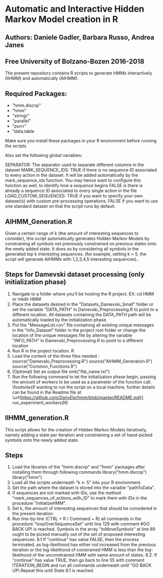 # Automatic and Interactive Hidden Markov Model creation in R
## Authors: Daniele Gadler, Barbara Russo, Andrea Janes
## Free University of Bolzano-Bozen 2016-2018


The present repository contains R scripts to generate HMMs interactively (IIHMM) and automatically (AIHMM).  

## Required Packages:
- "hmm.discnp"
- "hmm"
- "stringr"
- "parallel"
- "purrr"
- "data.table

Make sure you install these packages in your R environment before running the scripts

Also set the following global variables:

SEPARATOR: The separator used to separate different columns in the dataset
MARK_SEQUENCE_IDS:   TRUE if there is no sequence ID associated to every action in the dataset. It will be added automatically by the mark_sequence_ids function. You may hence want to configure this function as well, to identify how a sequence begins
                    FALSE is there is already a sequence ID associated to every single action in the file
LOAD_CUSTOM_SEQUENCES: TRUE if you want to specify your own dataset(s) with custom pre-processing operations. 
                       FALSE if you want to use one standard dataset on that the script runs by default. 


## AIHMM_Generation.R
Given a certain range of k (the amount of interesting sequences to consider), this script automatically generates Hidden Markov Models by constraining all symbols not previously constrained on previous states onto the newly added state. It does so by considering all symbols in the generated top k interesting sequences. (for example, setting k = 5, the script will generate AIHMMs with 1,2,3,4,5 interesting sequences)..

## Steps for Damevski dataset processing (only initialization phase)
1. Navigate to a folder where you'll be hosting the R project. 
EX: cd HMM or mkdir HMM
2. Place the datasets desired in the "Datasets_Damevski_Small" folder or set the variable "DATA_PATH" in Damevski_Preprocessing.R
to point to a different location. All datasets containing the DATA_PATH path will be automatically loaded by the initialization phase. 
3. Put the "MessageList.csv" file containing all existing unique messages in the "Info_Dataset" folder in the project root folder or
change the location of the unique messages file by altering the variable "INFO_PATH" in Damevski_Preprocessing.R to point to
a different location
4. Run R in the project location. 
R
5. Load the content of the three files needed :
source("Damevski_Preprocessing.R")
source("AIHMM_Generation.R")
source("Common_Functions.R")
6. (Optional) Set an output file 
sink("file_name.txt")
7.  Run the following command to let the initialization phase begin, passing the amount of workers to be used as a parameter of the function call.  \footnote{If wanting to run the script on a local machine, further details can be found in the Readme file at \url{https://github.com/DanyEle/hmm/blob/master/README.md}}
run_experiment_workers(N)
	   
					   
## IIHMM_generation.R
This script allows for the creation of Hidden Markov Models iteratively, namely adding a state per iteration and constraining a set of hand-picked symbols onto the newly added state.

## Steps
1. Load the libraries of the "hmm.discnp" and "hmm" packages after installing them through following commands
library("hmm.discnp")
library("hmm")
2. Load all the scripts underneath "k <- 5" into your R environment.
3. Set the path where the dataset is stored into the variable "pathToData".
4. If sequences are not marked with IDs, use the method "mark_sequences_of_actions_with_ID" to mark them with IDs in the procedure "initializeHMM".
6. Set k, the amount of interesting sequences that should be considered in the present iteration.
7. Run line-by-line (CTRL + R / Command + R) all commands in the procedure "loopOverSequenceSet" until line 129 with comment	#GO BACK UP! is reached. Symbols in the array "toMoveSymbols" at line 89 ought to be picked manually out of the set of proposed interesting sequences.
8.1 If "continue" has value FALSE, then the process terminated, as log-likelihood has either not increased from the previous iteration or the log-likelihood of constrained HMM is less than the log-likelihood of the unconstrained HMM with same amount of states.
8.2. If "continue" has value TRUE, then go back to line 55 with comment ITERATION_BEGIN and run all commands underneath until "GO BACK UP!.Repeat this until State 8.1 is reached.




